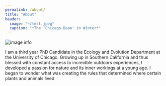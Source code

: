 ```yaml
---
permalink: /about/
title: "About"
header:
  image: "~/test.jpeg"
  caption: "*The 'Chicago Bean' in Winter*"
---
```


![image info](/assets/images/chipano.png)

I am a third year PhD Candidate in the Ecology and Evolution Department at the University of Chicago. Growing up in Southern California and thus blessed with constant access to increidble outdoors experiences, I developed a passion for nature and its inner workings at a young age. I began to wonder what was creating the rules that determined where certain plants and animals lived


